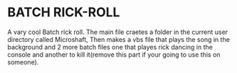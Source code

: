 # BATCH RICK-ROLL
A vary cool Batch rick roll.
The main file craetes a folder in the current user directory called Microshaft, Then makes a vbs file that plays the song in the background and 2 more batch files one that playes rick dancing in the console and another to kill it(remove this part if your going to use this on someone).
